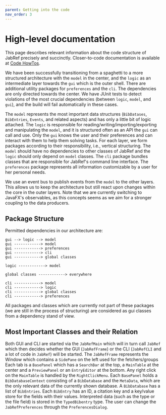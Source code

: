 ```yaml
---
parent: Getting into the code
nav_order: 3
---
```

# High-level documentation

This page describes relevant information about the code structure of JabRef precisely and succinctly. Closer-to-code documentation is available at [Code HowTos](../code-howtos).

We have been successfully transitioning from a spaghetti to a more structured architecture with the `model` in the center, and the `logic` as an intermediate layer towards the `gui` which is the outer shell. There are additional utility packages for `preferences` and the `cli`. The dependencies are only directed towards the center. We have JUnit tests to detect violations of the most crucial dependencies (between `logic`, `model`, and `gui`), and the build will fail automatically in these cases.

The `model` represents the most important data structures (`BibDatases`, `BibEntries`, `Events`, and related aspects) and has only a little bit of logic attached.
The `logic` is responsible for reading/writing/importing/exporting and manipulating the `model`, and it is structured often as an API the `gui` can call and use.
Only the `gui` knows the user and their preferences and can interact with them to help them solving tasks.
For each layer, we form packages according to their responsibility, i.e., vertical structuring.
The `model` should have no dependencies to other classes of JabRef and the `logic` should only depend on `model` classes.
The `cli` package bundles classes that are responsible for JabRef's command line interface.
The `preferences` package represents all information customizable by a user for her personal needs.

We use an event bus to publish events from the `model` to the other layers.
This allows us to keep the architecture but still react upon changes within the core in the outer layers.
Note that we are currently switching to JavaFX's observables, as this concepts seems as we aim for a stronger coupling to the data producers.

## Package Structure

Permitted dependencies in our architecture are:

```
gui --> logic --> model
gui ------------> model
gui ------------> preferences
gui ------------> cli
gui ------------> global classes

logic ------------> model

global classes ------------> everywhere

cli ------------> model
cli ------------> logic
cli ------------> global classes
cli ------------> preferences
```

All packages and classes which are currently not part of these packages (we are still in the process of structuring) are considered as gui classes from a dependency stand of view.

## Most Important Classes and their Relation

Both GUI and CLI are started via the `JabRefMain` which will in turn call `JabRef` which then decides whether the GUI (`JabRefFrame`) or the CLI (`JabRefCLI` and a lot of code in `JabRef`) will be started. The `JabRefFrame` represents the Window which contains a `SidePane` on the left used for the fetchers/groups Each tab is a `BasePanel` which has a `SearchBar` at the top, a `MainTable` at the center and a `PreviewPanel` or an `EntryEditor` at the bottom. Any right click on the `MainTable` is handled by the `RightClickMenu`. Each `BasePanel` holds a `BibDatabaseContext` consisting of a `BibDatabase` and the `MetaData`, which are the only relevant data of the currently shown database. A `BibDatabase` has a list of `BibEntries`. Each `BibEntry` has an ID, a citation key and a key/value store for the fields with their values. Interpreted data (such as the type or the file field) is stored in the `TypedBibentry` type. The user can change the `JabRefPreferences` through the `PreferencesDialog`.
